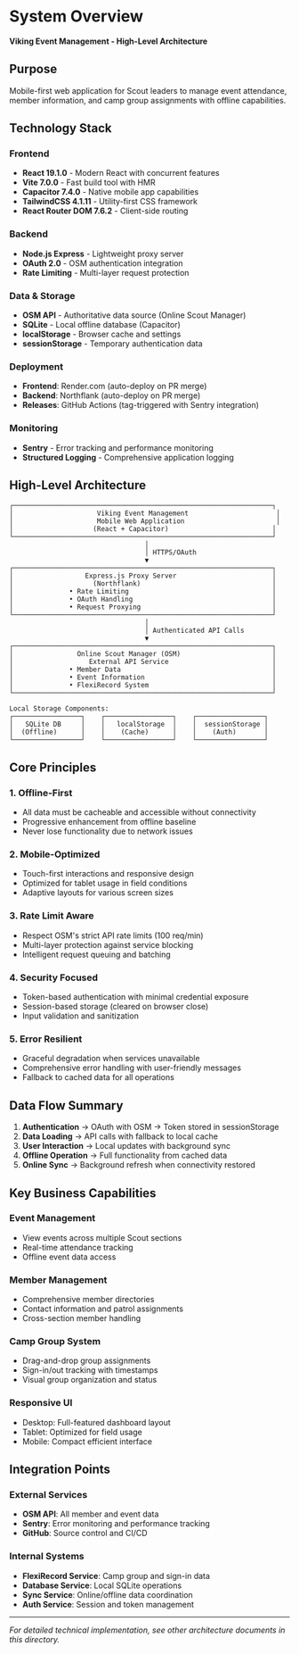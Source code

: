 # System Overview
**Viking Event Management - High-Level Architecture**

## Purpose
Mobile-first web application for Scout leaders to manage event attendance, member information, and camp group assignments with offline capabilities.

## Technology Stack

### Frontend
- **React 19.1.0** - Modern React with concurrent features
- **Vite 7.0.0** - Fast build tool with HMR
- **Capacitor 7.4.0** - Native mobile app capabilities  
- **TailwindCSS 4.1.11** - Utility-first CSS framework
- **React Router DOM 7.6.2** - Client-side routing

### Backend  
- **Node.js Express** - Lightweight proxy server
- **OAuth 2.0** - OSM authentication integration
- **Rate Limiting** - Multi-layer request protection

### Data & Storage
- **OSM API** - Authoritative data source (Online Scout Manager)
- **SQLite** - Local offline database (Capacitor)
- **localStorage** - Browser cache and settings
- **sessionStorage** - Temporary authentication data

### Deployment
- **Frontend**: Render.com (auto-deploy on PR merge)
- **Backend**: Northflank (auto-deploy on PR merge)
- **Releases**: GitHub Actions (tag-triggered with Sentry integration)

### Monitoring
- **Sentry** - Error tracking and performance monitoring
- **Structured Logging** - Comprehensive application logging

## High-Level Architecture

```
┌─────────────────────────────────────────────────────────────────┐
│                     Viking Event Management                      │
│                     Mobile Web Application                       │
│                    (React + Capacitor)                          │
└─────────────────────────────────────────────────────────────────┘
                                  │
                                  │ HTTPS/OAuth
                                  ▼
┌─────────────────────────────────────────────────────────────────┐
│                  Express.js Proxy Server                        │
│                    (Northflank)                                 │
│              • Rate Limiting                                    │
│              • OAuth Handling                                   │
│              • Request Proxying                                 │
└─────────────────────────────────────────────────────────────────┘
                                  │
                                  │ Authenticated API Calls
                                  ▼
┌─────────────────────────────────────────────────────────────────┐
│                Online Scout Manager (OSM)                       │
│                   External API Service                          │
│              • Member Data                                      │
│              • Event Information                                │
│              • FlexiRecord System                               │
└─────────────────────────────────────────────────────────────────┘

Local Storage Components:
┌─────────────────┐    ┌─────────────────┐    ┌─────────────────┐
│   SQLite DB     │    │   localStorage  │    │  sessionStorage │
│  (Offline)      │    │    (Cache)      │    │    (Auth)       │
└─────────────────┘    └─────────────────┘    └─────────────────┘
```

## Core Principles

### 1. Offline-First
- All data must be cacheable and accessible without connectivity
- Progressive enhancement from offline baseline
- Never lose functionality due to network issues

### 2. Mobile-Optimized
- Touch-first interactions and responsive design
- Optimized for tablet usage in field conditions
- Adaptive layouts for various screen sizes

### 3. Rate Limit Aware
- Respect OSM's strict API rate limits (100 req/min)
- Multi-layer protection against service blocking
- Intelligent request queuing and batching

### 4. Security Focused
- Token-based authentication with minimal credential exposure
- Session-based storage (cleared on browser close)
- Input validation and sanitization

### 5. Error Resilient
- Graceful degradation when services unavailable
- Comprehensive error handling with user-friendly messages
- Fallback to cached data for all operations

## Data Flow Summary

1. **Authentication** → OAuth with OSM → Token stored in sessionStorage
2. **Data Loading** → API calls with fallback to local cache
3. **User Interaction** → Local updates with background sync
4. **Offline Operation** → Full functionality from cached data
5. **Online Sync** → Background refresh when connectivity restored

## Key Business Capabilities

### Event Management
- View events across multiple Scout sections
- Real-time attendance tracking
- Offline event data access

### Member Management  
- Comprehensive member directories
- Contact information and patrol assignments
- Cross-section member handling

### Camp Group System
- Drag-and-drop group assignments
- Sign-in/out tracking with timestamps
- Visual group organization and status

### Responsive UI
- Desktop: Full-featured dashboard layout
- Tablet: Optimized for field usage
- Mobile: Compact efficient interface

## Integration Points

### External Services
- **OSM API**: All member and event data
- **Sentry**: Error monitoring and performance tracking
- **GitHub**: Source control and CI/CD

### Internal Systems
- **FlexiRecord Service**: Camp group and sign-in data
- **Database Service**: Local SQLite operations
- **Sync Service**: Online/offline data coordination
- **Auth Service**: Session and token management

---

*For detailed technical implementation, see other architecture documents in this directory.*